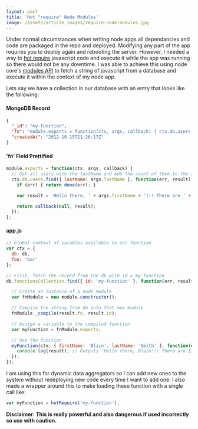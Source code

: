 ```yaml
---
layout: post
title: 'Hot "require" Node Modules'
image: /assets/article_images/require-node-modules.jpg
---
```

Under normal circumstances when writing node apps all dependancies and code are packaged in the repo and deployed. Modifying any part of the app requires you to deploy again and rebooting the server. However, I needed a way to [hot require](https://en.wikipedia.org/wiki/Hot_swapping) javascript code and execute it while the app was running so there would not be any downtime. I was able to achieve this using node core's [modules API](https://nodejs.org/api/modules.html) to fetch a string of javascript from a database and execute it within the context of my node app.

Lets say we have a collection in our database with an entry that looks like the following:

#### MongoDB Record

```json
{
  "_id": "my-function",
  "fn": "module.exports = function(ctx, args, callback) { ctx.db.users.find({ lastName: args.lastName }, function(err, result) { if (err) { return done(err); } var result = 'Hello there, ' + args.firstName + '!!! There are ' + result.length + ' with the same last name as you!'; return callback(null, result); }); };",
  "createdAt": "2012-10-15T21:26:17Z"
}
```

#### 'fn' Field Prettified

```js
module.exports = function(ctx, args, callback) {
  // Get all users with the lastName and add the count of them to the string
  ctx.db.users.find({ lastName: args.lastName }, function(err, result) {
    if (err) { return done(err); }

    var result = 'Hello there, ' + args.firstName + '!!! There are ' + result.length + ' with the same last name as you!';

    return callback(null, result);
  });
};
```

#### app.js

```js
// Global context of varables available to our function
var ctx = {
  db: db,
  foo: 'bar'
};

// First, fetch the record from the db with id = my-function
db.functionsCollection.find({ id: 'my-function' }, function(err, result) {

  // Create an instance of a node module
  var fnModule = new module.constructor();

  // Compile the string from db into that new module
  fnModule._compile(result.fn, result.id);

  // Assign a variable to the compiled function
  var myFunction = fnModule.exports;

  // Use the function
  myFunction(ctx, { firstName: 'Blain', lastName: 'Smith' }, function(err, result) {
    console.log(result); // Outputs 'Hello there, Blain!!! There are 13 with the same last name as you!'
  });
});
```

I am using this for dynamic data aggregators so I can add new ones to the system without redeploying new code every time I want to add one. I also made a wrapper around this to make loading these function with a single call like:

```js
var myFunction = hotRequire('my-function');
```

**Disclaimer: This is really powerful and also dangerous if used incorrectly so use with caution.**
